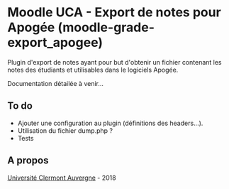 Moodle UCA - Export de notes pour Apogée (moodle-grade-export_apogee)
==================================
Plugin d'export de notes ayant pour but d'obtenir un fichier contenant les notes des étudiants et utilisables dans le logiciels Apogée.


Documentation détailée à venir...


To do 
------
* Ajouter une configuration au plugin (définitions des headers...).
* Utilisation du fichier dump.php ?
* Tests


A propos
------
<a href="https://www.uca.fr">Université Clermont Auvergne</a> - 2018
